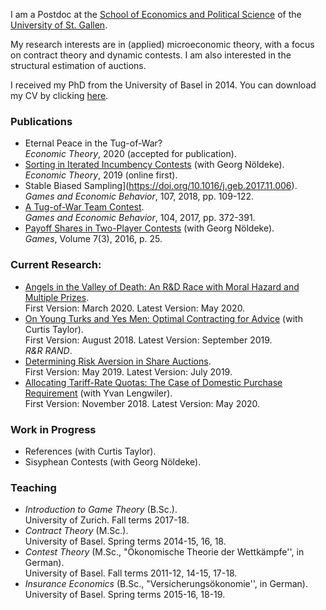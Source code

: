 I am a Postdoc at the [School of Economics and Political Science](https://seps.unisg.ch) of the [University of St. Gallen](https://www.unisg.ch).

My research interests are in (applied) microeconomic theory, with a focus on contract theory and dynamic contests. I am also interested in the structural estimation of auctions.

I received my PhD from the University of Basel in 2014. You can download my CV by clicking [here](https://samuelhaefner.github.io/cvhaefner.pdf).

### Publications
- Eternal Peace in the Tug-of-War?  
*Economic Theory*, 2020 (accepted for publication).
- [Sorting in Iterated Incumbency Contests](https://doi.org/10.1007/s00199-019-01205-8) (with Georg Nöldeke).  
*Economic Theory*, 2019 (online first).
- Stable Biased Sampling](https://doi.org/10.1016/j.geb.2017.11.006).  
*Games and Economic Behavior*, 107, 2018, pp. 109-122.
- [A Tug-of-War Team Contest](https://doi.org/10.1016/j.geb.2017.04.013).  
*Games and Economic Behavior*, 104, 2017, pp. 372-391.
- [Payoff Shares in Two-Player Contests](http://www.mdpi.com/2073-4336/7/3/25/pdf) (with Georg Nöldeke).  
*Games*, Volume 7(3), 2016, p. 25.


### Current Research:
- [Angels in the Valley of Death: An R&D Race with Moral Hazard and Multiple Prizes](http://ssrn.com/abstract=3564033).  
First Version: March 2020. Latest Version: May 2020.  
- [On Young Turks and Yes Men: Optimal Contracting for Advice](https://dx.doi.org/10.2139/ssrn.3229927) (with Curtis Taylor).  
 First Version: August 2018. Latest Version: September 2019.  
 *R&R RAND*. 
- [Determining Risk Aversion in Share Auctions](https://dx.doi.org/10.2139/ssrn.3397027).  
 First Version: May 2019. Latest Version: July 2019. 
- [Allocating Tariff-Rate Quotas: The Case of Domestic Purchase Requirement](https://dx.doi.org/10.2139/ssrn.3293534) (with Yvan Lengwiler).  
 First Version: November 2018. Latest Version: May 2020. 

### Work in Progress
- References (with Curtis Taylor).
- Sisyphean Contests (with Georg Nöldeke).

### Teaching
- *Introduction to Game Theory* (B.Sc.).  
University of Zurich. Fall terms 2017-18. 
- *Contract Theory* (M.Sc.).  
University of Basel. Spring terms 2014-15, 16, 18. 
- *Contest Theory* (M.Sc., "Ökonomische Theorie der Wettkämpfe'',  in German).  
University of Basel. Fall terms 2011-12, 14-15, 17-18. 
- *Insurance Economics* (B.Sc., "Versicherungsökonomie'', in German).  
University of Basel. Spring terms 2015-16, 18-19.
